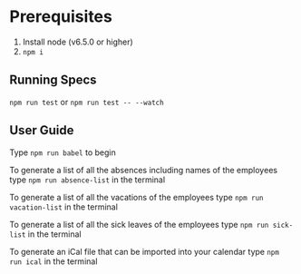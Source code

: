 # Prerequisites

1. Install node (v6.5.0 or higher)
2. `npm i`

## Running Specs

`npm run test` or `npm run test -- --watch`

## User Guide

Type `npm run babel` to begin

To generate a list of all the absences including names of 
the employees type `npm run absence-list` in the terminal

To generate a list of all the vacations of the employees 
type `npm run vacation-list` in the terminal

To generate a list of all the sick leaves of the employees 
type `npm run sick-list` in the terminal

To generate an iCal file that can be imported into your
calendar type `npm run ical` in the terminal